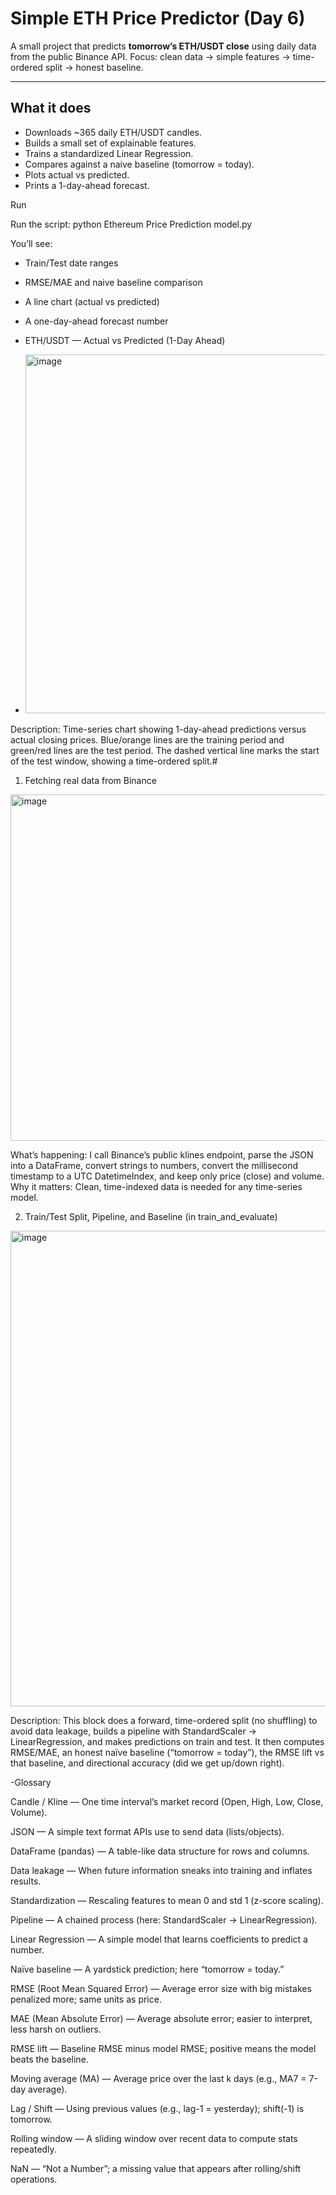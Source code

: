 # Simple ETH Price Predictor (Day 6)

A small project that predicts **tomorrow’s ETH/USDT close** using daily data from the public Binance API. Focus: clean data → simple features → time-ordered split → honest baseline.

---

## What it does
- Downloads ~365 daily ETH/USDT candles.
- Builds a small set of explainable features.
- Trains a standardized Linear Regression.
- Compares against a naive baseline (tomorrow = today).
- Plots actual vs predicted.
- Prints a 1-day-ahead forecast.

Run

Run the script: python Ethereum Price Prediction model.py

You’ll see:

- Train/Test date ranges
- RMSE/MAE and naive baseline comparison
- A line chart (actual vs predicted)
- A one-day-ahead forecast number

- ETH/USDT — Actual vs Predicted (1-Day Ahead)
- <img width="1202" height="574" alt="image" src="https://github.com/user-attachments/assets/1365200f-9363-4312-8dcc-b026e3a10bbf" />

Description: Time-series chart showing 1-day-ahead predictions versus actual closing prices. Blue/orange lines are the training period and green/red lines are the test period. The dashed vertical line marks the start of the test window, showing a time-ordered split.#

1) Fetching real data from Binance

<img width="1036" height="554" alt="image" src="https://github.com/user-attachments/assets/b3813d61-dfae-4f66-912e-374d5612be6c" />

What’s happening: I call Binance’s public klines endpoint, parse the JSON into a DataFrame, convert strings to numbers, convert the millisecond timestamp to a UTC DatetimeIndex, and keep only price (close) and volume.
Why it matters: Clean, time-indexed data is needed for any time-series model.

2) Train/Test Split, Pipeline, and Baseline (in train_and_evaluate)

<img width="976" height="761" alt="image" src="https://github.com/user-attachments/assets/ce786bac-2ca7-461d-acd7-dbfa5a29c2df" />

Description: This block does a forward, time-ordered split (no shuffling) to avoid data leakage, builds a pipeline with StandardScaler → LinearRegression, and makes predictions on train and test. It then computes RMSE/MAE, an honest naïve baseline (“tomorrow = today”), the RMSE lift vs that baseline, and directional accuracy (did we get up/down right).

-Glossary

Candle / Kline — One time interval’s market record (Open, High, Low, Close, Volume).

JSON — A simple text format APIs use to send data (lists/objects).

DataFrame (pandas) — A table-like data structure for rows and columns.

Data leakage — When future information sneaks into training and inflates results.

Standardization — Rescaling features to mean 0 and std 1 (z-score scaling).

Pipeline — A chained process (here: StandardScaler → LinearRegression).

Linear Regression — A simple model that learns coefficients to predict a number.

Naïve baseline — A yardstick prediction; here “tomorrow = today.”

RMSE (Root Mean Squared Error) — Average error size with big mistakes penalized more; same units as price.

MAE (Mean Absolute Error) — Average absolute error; easier to interpret, less harsh on outliers.

RMSE lift — Baseline RMSE minus model RMSE; positive means the model beats the baseline.

Moving average (MA) — Average price over the last k days (e.g., MA7 = 7-day average).

Lag / Shift — Using previous values (e.g., lag-1 = yesterday); shift(-1) is tomorrow.

Rolling window — A sliding window over recent data to compute stats repeatedly.

NaN — “Not a Number”; a missing value that appears after rolling/shift operations.
